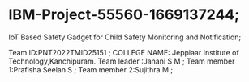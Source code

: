 # IBM-Project-55560-1669137244;
IoT Based Safety Gadget for Child Safety Monitoring and Notification;


Team ID:PNT2022TMID25151 ;
COLLEGE NAME: Jeppiaar Institute of Technology,Kanchipuram.
Team leader  :Janani S M ;
Team member 1:Prafisha Seelan S ;
Team member 2:Sujithra M ;


